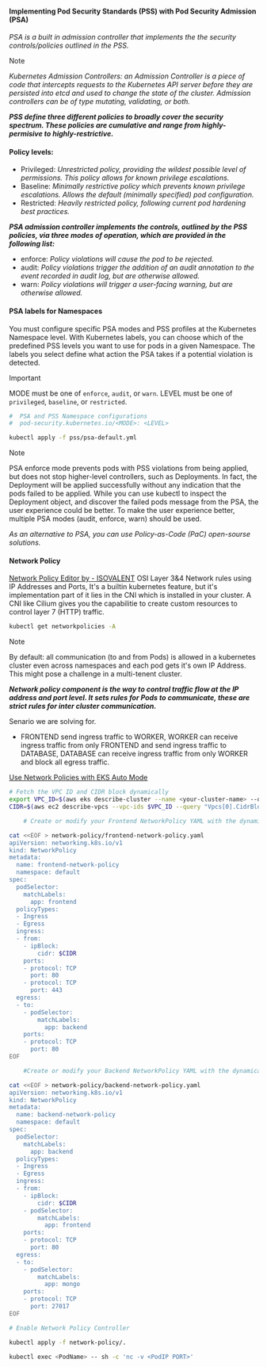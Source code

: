 #### Implementing Pod Security Standards (PSS) with Pod Security Admission (PSA)
*PSA is a built in admission controller that implements the the security controls/policies outlined in the PSS.*

> [!NOTE]
> *Kubernetes Admission Controllers: an Admission Controller is a piece of code that intercepts requests to the Kubernetes API server before they are persisted into etcd and used to change the state of the cluster. Admission controllers can be of type mutating, validating, or both.*


***PSS define three different policies to broadly cover the security spectrum. These policies are cumulative and range from highly-permisive to highly-restrictive.***

#### Policy levels:
 - Privileged: *Unrestricted policy, providing the wildest possible level of permissions. This policy allows for known privilege escalations.*
 - Baseline: *Minimally restrictive policy which prevents known privilege escalations. Allows the default (minimally specified) pod configuration.*
 - Restricted: *Heavily restricted policy, following current pod hardening best practices.*

***PSA admission controller implements the controls, outlined by the PSS policies, via three modes of operation, which are provided in the following list:***
 - enforce: *Policy violations will cause the pod to be rejected.*
 - audit: *Policy violations trigger the addition of an audit annotation to the event recorded in audit log, but are otherwise allowed.*
 - warn: *Policy violations will trigger a user-facing warning, but are otherwise allowed.*

#### PSA labels for Namespaces
You must configure specific PSA modes and PSS profiles at the Kubernetes Namespace level.
With Kubernetes labels, you can choose which of the predefined PSS levels you want to use for pods in a given Namespace.
The labels you select define what action the PSA takes if a potential violation is detected.

> [!IMPORTANT]
> MODE must be one of `enforce`, `audit`, or `warn`.
> LEVEL must be one of `privileged`, `baseline`, or `restricted`.

 ```bash
 #  PSA and PSS Namespace configurations
 #  pod-security.kubernetes.io/<MODE>: <LEVEL>

 kubectl apply -f pss/psa-default.yml
 ```
> [!NOTE]
> PSA enforce mode prevents pods with PSS violations from being applied, but does not stop higher-level controllers, such as Deployments. In fact, the Deployment will be applied successfully without any indication that the pods failed to be applied. While you can use kubectl to inspect the Deployment object, and discover the failed pods message from the PSA, the user experience could be better. To make the user experience better, multiple PSA modes (audit, enforce, warn) should be used.

*As an alternative to PSA, you can use Policy-as-Code (PaC) open-sourse solutions.*


#### Network Policy
[Network Policy Editor by - ISOVALENT](https://editor.networkpolicy.io/)
OSI Layer 3&4 Network rules using IP Addresses and Ports, It's a builtin kubernetes feature, but it's implementation part of it lies in the CNI which is installed in your cluster. A CNI like Cilium gives you the capabilitie to create custom resources to control layer 7 (HTTP) traffic.

 ```bash
 kubectl get networkpolicies -A
 ```

> [!NOTE]
> By default: all communication (to and from Pods) is allowed in a kubernetes cluster even across namespaces and each pod gets it's own IP Address. This might pose a challenge in a multi-tenent cluster.

***Network policy component is the way to control traffic flow at the IP address and port level.
It sets rules for Pods to communicate, these are strict rules for inter cluster communication.***

Senario we are solving for.
 - FRONTEND send ingress traffic to WORKER, WORKER can receive ingress traffic from only FRONTEND and send ingress traffic to DATABASE, DATABASE can receive ingress traffic from only WORKER and block all egress traffic. 

[Use Network Policies with EKS Auto Mode](https://docs.aws.amazon.com/eks/latest/userguide/auto-net-pol.html)

```bash
# Fetch the VPC ID and CIDR block dynamically
export VPC_ID=$(aws eks describe-cluster --name <your-cluster-name> --query "cluster.resourcesVpcConfig.vpcId" --output text)
CIDR=$(aws ec2 describe-vpcs --vpc-ids $VPC_ID --query "Vpcs[0].CidrBlock" --output text)
```

```bash
    # Create or modify your Frontend NetworkPolicy YAML with the dynamically fetched CIDR

cat <<EOF > network-policy/frontend-network-policy.yaml
apiVersion: networking.k8s.io/v1
kind: NetworkPolicy
metadata:
  name: frontend-network-policy
  namespace: default
spec:
  podSelector:
    matchLabels:
      app: frontend
  policyTypes:
  - Ingress
  - Egress
  ingress:
  - from:
    - ipBlock:
        cidr: $CIDR
    ports:
    - protocol: TCP
      port: 80
    - protocol: TCP
      port: 443
  egress:
  - to:
    - podSelector:
        matchLabels:
          app: backend
    ports:
    - protocol: TCP
      port: 80
EOF
```

```bash
    #Create or modify your Backend NetworkPolicy YAML with the dynamically fetched CIDR

cat <<EOF > network-policy/backend-network-policy.yaml
apiVersion: networking.k8s.io/v1
kind: NetworkPolicy
metadata:
  name: backend-network-policy
  namespace: default
spec:
  podSelector:
    matchLabels:
      app: backend
  policyTypes:
  - Ingress
  - Egress
  ingress:
  - from:
    - ipBlock:
        cidr: $CIDR
    - podSelector:
        matchLabels:
          app: frontend
    ports:
    - protocol: TCP
      port: 80
  egress:
  - to:
    - podSelector:
        matchLabels:
          app: mongo
    ports:
    - protocol: TCP
      port: 27017
EOF
```


 ```bash
 # Enable Network Policy Controller

 kubectl apply -f network-policy/.

 kubectl exec <PodName> -- sh -c 'nc -v <PodIP PORT>'
 ```
